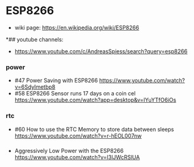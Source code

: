 # ESP8266 

* wiki page: https://en.wikipedia.org/wiki/ESP8266

**##* youtube channels:
* https://www.youtube.com/c/AndreasSpiess/search?query=esp8266

### power
* #47 Power Saving with ESP8266  https://www.youtube.com/watch?v=6SdyImetbp8
* #58 ESP8266 Sensor runs 17 days on a coin cel  https://www.youtube.com/watch?app=desktop&v=IYuYTfO6iOs


### rtc
* #60 How to use the RTC Memory to store data between sleeps https://www.youtube.com/watch?v=r-hEOL007nw

### 
* Aggressively Low Power with the ESP8266  https://www.youtube.com/watch?v=I3lJWcRSlUA
